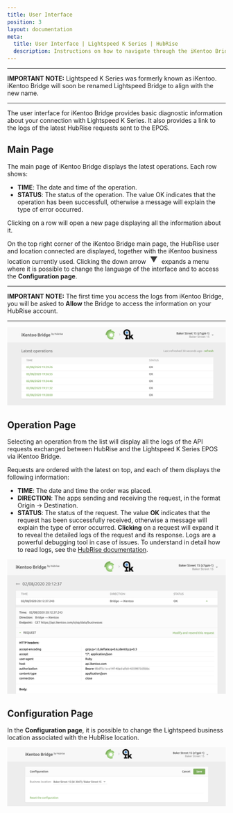 ```yaml
---
title: User Interface
position: 3
layout: documentation
meta:
  title: User Interface | Lightspeed K Series | HubRise
  description: Instructions on how to navigate through the iKentoo Bridge user interface. Connect apps and synchronise your data.
---
```


---

**IMPORTANT NOTE:** Lightspeed K Series was formerly known as iKentoo. iKentoo Bridge will soon be renamed Lightspeed Bridge to align with the new name.

---

The user interface for iKentoo Bridge provides basic diagnostic information about your connection with Lightspeed K Series.
It also provides a link to the logs of the latest HubRise requests sent to the EPOS.

## Main Page

The main page of iKentoo Bridge displays the latest operations. Each row shows:

- **TIME**: The date and time of the operation.
- **STATUS**: The status of the operation. The value OK indicates that the operation has been successfull, otherwise a message will explain the type of error occurred.

Clicking on a row will open a new page displaying all the information about it.

On the top right corner of the iKentoo Bridge main page, the HubRise user and location connected are displayed, together with the iKentoo business location currently used. Clicking the down arrow <InlineImage width="28" height="21">![Down arrow icon](../images/001-arrow.jpg)</InlineImage> expands a menu where it is possible to change the language of the interface and to access the **Configuration page**.

---

**IMPORTANT NOTE:** The first time you access the logs from iKentoo Bridge, you will be asked to **Allow** the Bridge to access the information on your HubRise account.

---

![Main page](../images/003-en-2x-main-page-truncated.png)

## Operation Page

Selecting an operation from the list will display all the logs of the API requests exchanged between HubRise and the Lightspeed K Series EPOS via iKentoo Bridge.

Requests are ordered with the latest on top, and each of them displays the following information:

- **TIME**: The date and time the order was placed.
- **DIRECTION**: The apps sending and receiving the request, in the format Origin → Destination.
- **STATUS**: The status of the request. The value **OK** indicates that the request has been successfully received, otherwise a message will explain the type of error occurred.
  **Clicking** on a request will expand it to reveal the detailed logs of the request and its response. Logs are a powerful debugging tool in case of issues. To understand in detail how to read logs, see the [HubRise documentation](/docs/hubrise-logs/).

![Order page](../images/005-en-2x-operations-page.png)

## Configuration Page

In the **Configuration page**, it is possible to change the Lightspeed business location associated with the HubRise location.

![Configuration page](../images/002-en-2x-configuration-page.png)
